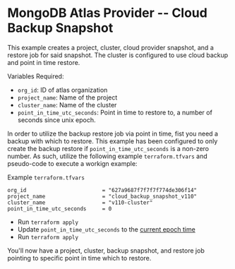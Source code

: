 # MongoDB Atlas Provider -- Cloud Backup Snapshot
This example creates a project, cluster, cloud provider snapshot, and a restore job for said snapshot. The cluster is configured to use cloud backup and point in time restore.

Variables Required:
- `org_id`: ID of atlas organization
- `project_name`: Name of the project
- `cluster_name`: Name of the cluster
- `point_in_time_utc_seconds`: Point in time to restore to, a number of seconds since unix epoch.

In order to utilize the backup restore job via point in time, fist you need a backup with which to restore.
This example has been configured to only create the backup restore if `point_in_time_utc_seconds` is a non-zero number.
As such, utilize the following example `terraform.tfvars` and pseudo-code to execute a workign example:

Example `terraform.tfvars`
```
org_id                        = "627a9687f7f7f7f774de306f14"
project_name                  = "cloud_backup_snapshot_v110"
cluster_name                  = "v110-cluster"
point_in_time_utc_seconds     = 0
```

- Run `terraform apply`
- Update `point_in_time_utc_seconds` to the [current epoch time](https://www.epoch101.com/)
- Run `terraform apply`

You'll now have a project, cluster, backup snapshot, and restore job pointing to specific point in time which to restore.